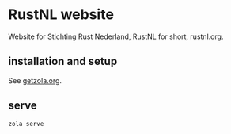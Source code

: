 # RustNL website

Website for Stichting Rust Nederland, RustNL for short, rustnl.org.

## installation and setup

See [getzola.org](https://www.getzola.org/).

## serve

```
zola serve
```


